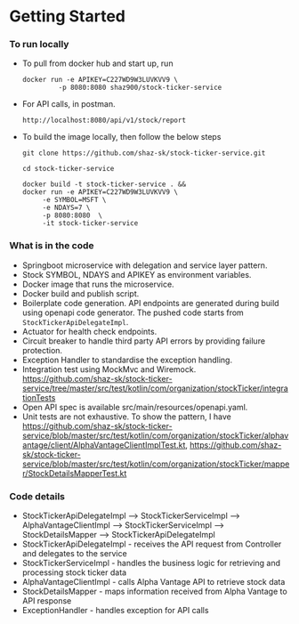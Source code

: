 # Getting Started

### To run locally

- To pull from docker hub and start up, run
  ```shell
  docker run -e APIKEY=C227WD9W3LUVKVV9 \
           -p 8080:8080 shaz900/stock-ticker-service
  ```
- For API calls, in postman.
   ```  
   http://localhost:8080/api/v1/stock/report
   ```
- To build the image locally, then follow the below steps
  ```shell
  git clone https://github.com/shaz-sk/stock-ticker-service.git
  ```
  ```shell 
  cd stock-ticker-service
  ```
  ```shell
  docker build -t stock-ticker-service . && 
  docker run -e APIKEY=C227WD9W3LUVKVV9 \
       -e SYMBOL=MSFT \
       -e NDAYS=7 \
       -p 8080:8080  \
       -it stock-ticker-service
  ``` 


### What is in the code
- Springboot microservice with delegation and service layer pattern.
- Stock SYMBOL, NDAYS and APIKEY as environment variables.
- Docker image that runs the microservice.
- Docker build and publish script.
- Boilerplate code generation. API endpoints are generated during build using openapi code generator. The pushed code starts from `StockTickerApiDelegateImpl`.
- Actuator for health check endpoints.
- Circuit breaker to handle third party API errors by providing failure protection.
- Exception Handler to standardise the exception handling.
- Integration test using MockMvc and Wiremock. https://github.com/shaz-sk/stock-ticker-service/tree/master/src/test/kotlin/com/organization/stockTicker/integrationTests
- Open API spec is available src/main/resources/openapi.yaml.
- Unit tests are not exhaustive. To show the pattern, I have https://github.com/shaz-sk/stock-ticker-service/blob/master/src/test/kotlin/com/organization/stockTicker/alphavantage/client/AlphaVantageClientImplTest.kt,  https://github.com/shaz-sk/stock-ticker-service/blob/master/src/test/kotlin/com/organization/stockTicker/mapper/StockDetailsMapperTest.kt


### Code details 
- StockTickerApiDelegateImpl --> StockTickerServiceImpl --> AlphaVantageClientImpl --> StockTickerServiceImpl --> StockDetailsMapper --> StockTickerApiDelegateImpl
- StockTickerApiDelegateImpl - receives the API request from Controller and delegates to the service
- StockTickerServiceImpl - handles the business logic for retrieving and processing stock ticker data
- AlphaVantageClientImpl - calls Alpha Vantage API to retrieve stock data
- StockDetailsMapper - maps information received from Alpha Vantage to API response
- ExceptionHandler - handles exception for API calls
